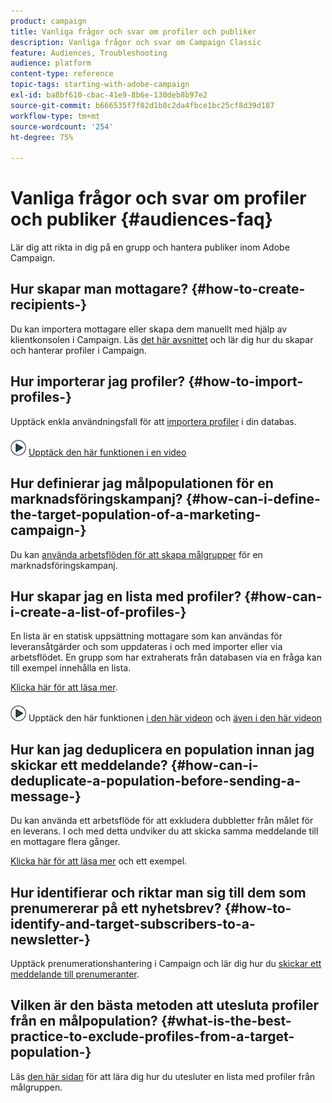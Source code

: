 ```yaml
---
product: campaign
title: Vanliga frågor och svar om profiler och publiker
description: Vanliga frågor och svar om Campaign Classic
feature: Audiences, Troubleshooting
audience: platform
content-type: reference
topic-tags: starting-with-adobe-campaign
exl-id: ba8bf610-cbac-41e9-8b6e-130deb8b97e2
source-git-commit: b666535f7f82d1b8c2da4fbce1bc25cf8d39d187
workflow-type: tm+mt
source-wordcount: '254'
ht-degree: 75%

---
```


# Vanliga frågor och svar om profiler och publiker {#audiences-faq}



Lär dig att rikta in dig på en grupp och hantera publiker inom Adobe Campaign.

## Hur skapar man mottagare? {#how-to-create-recipients-}

Du kan importera mottagare eller skapa dem manuellt med hjälp av klientkonsolen i Campaign. Läs [det här avsnittet](../../platform/using/about-profiles.md) och lär dig hur du skapar och hanterar profiler i Campaign.

## Hur importerar jag profiler? {#how-to-import-profiles-}

Upptäck enkla användningsfall för att [importera profiler](../../platform/using/import-operations-samples.md) i din databas.

![](assets/do-not-localize/how-to-video.png) [Upptäck den här funktionen i en video](https://experienceleague.adobe.com/docs/campaign-classic-learn/tutorials/profile-management/importing-profiles.html)

## Hur definierar jag målpopulationen för en marknadsföringskampanj? {#how-can-i-define-the-target-population-of-a-marketing-campaign-}

Du kan [använda arbetsflöden för att skapa målgrupper](../../campaign/using/marketing-campaign-deliveries.md#building-the-main-target-in-a-workflow) för en marknadsföringskampanj.


## Hur skapar jag en lista med profiler? {#how-can-i-create-a-list-of-profiles-}

En lista är en statisk uppsättning mottagare som kan användas för leveransåtgärder och som uppdateras i och med importer eller via arbetsflödet. En grupp som har extraherats från databasen via en fråga kan till exempel innehålla en lista.

[Klicka här för att läsa mer](../../platform/using/creating-and-managing-lists.md#creating-a-profile-list-from-a-group).

![](assets/do-not-localize/how-to-video.png) Upptäck den här funktionen [i den här videon](https://experienceleague.adobe.com/docs/campaign-classic-learn/tutorials/profile-management/creating-a-list-of-recipients-with-a-workflow.html) och [även i den här videon](https://experienceleague.adobe.com/docs/campaign-classic-learn/tutorials/profile-management/creating-a-list-of-recipients.html)

## Hur kan jag deduplicera en population innan jag skickar ett meddelande? {#how-can-i-deduplicate-a-population-before-sending-a-message-}

Du kan använda ett arbetsflöde för att exkludera dubbletter från målet för en leverans. I och med detta undviker du att skicka samma meddelande till en mottagare flera gånger.

[Klicka här för att läsa mer](../../workflow/using/deduplication.md#example--identify-the-duplicates-before-a-delivery) och ett exempel.

## Hur identifierar och riktar man sig till dem som prenumererar på ett nyhetsbrev? {#how-to-identify-and-target-subscribers-to-a-newsletter-}

Upptäck prenumerationshantering i Campaign och lär dig hur du [skickar ett meddelande till prenumeranter](../../delivery/using/managing-subscriptions.md).

## Vilken är den bästa metoden att utesluta profiler från en målpopulation? {#what-is-the-best-practice-to-exclude-profiles-from-a-target-population-}

Läs [den här sidan](../../workflow/using/read-list.md) för att lära dig hur du utesluter en lista med profiler från målgruppen.
